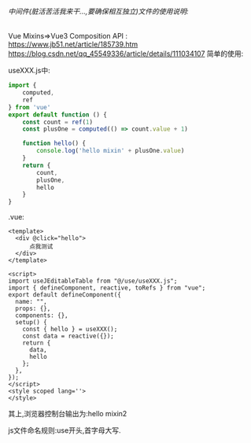 ###### 中间件(脏活苦活我来干...,要确保相互独立)文件的使用说明:

Vue Mixins=>Vue3 Composition API :
https://www.jb51.net/article/185739.htm
https://blog.csdn.net/qq_45549336/article/details/111034107
简单的使用:

useXXX.js中:

```js
import {
    computed,
    ref
} from 'vue'
export default function () {
    const count = ref(1)
    const plusOne = computed(() => count.value + 1)

    function hello() {
        console.log('hello mixin' + plusOne.value)
    }
    return {
        count,
        plusOne,
        hello
    }
}
```

.vue:

```vue
<template>
  <div @click="hello">
      点我测试
  </div>
</template>

<script>
import useJEditableTable from "@/use/useXXX.js";
import { defineComponent, reactive, toRefs } from "vue";
export default defineComponent({
  name: "",
  props: {},
  components: {},
  setup() {
    const { hello } = useXXX();
    const data = reactive({});
    return {
      data,
      hello
    };
  },
});
</script>
<style scoped lang=''>
</style>
```

其上,浏览器控制台输出为:hello mixin2

js文件命名规则:use开头,首字母大写.


